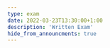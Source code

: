```yaml
---
type: exam
date: 2022-03-23T13:30:00+1:00
description: 'Written Exam'
hide_from_announcments: true
---
```


